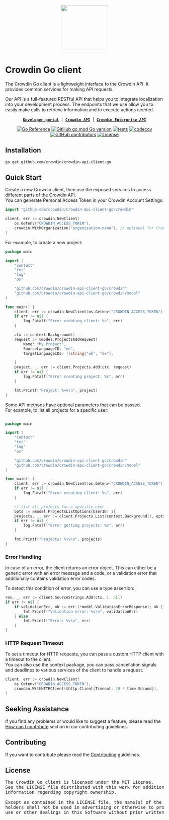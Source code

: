 <p align="center">
  <picture>
    <source media="(prefers-color-scheme: dark)" srcset="https://support.crowdin.com/assets/logos/symbol/png/crowdin-symbol-cWhite.png">
    <source media="(prefers-color-scheme: light)" srcset="https://support.crowdin.com/assets/logos/symbol/png/crowdin-symbol-cDark.png">
    <img width="150" height="150" src="https://support.crowdin.com/assets/logos/symbol/png/crowdin-symbol-cDark.png">
  </picture>
</p>

# Crowdin Go client

The Crowdin Go client is a lightweight interface to the Crowdin API. It provides common services for making API requests.

Our API is a full-featured RESTful API that helps you to integrate localization into your development process. The endpoints that we use allow you to easily make calls to retrieve information and to execute actions needed.

<div align="center">

[**`Developer portal`**](https://developer.crowdin.com/) &nbsp;|&nbsp;
[**`Crowdin API`**](https://developer.crowdin.com/api/v2/) &nbsp;|&nbsp;
[**`Crowdin Enterprise API`**](https://developer.crowdin.com/enterprise/api/v2/)

[![Go Reference](https://pkg.go.dev/badge/github.com/crowdin/crowdin-api-client-go/crowdin.svg)](https://pkg.go.dev/github.com/crowdin/crowdin-api-client-go/crowdin)
[![GitHub go.mod Go version](https://img.shields.io/github/go-mod/go-version/crowdin/crowdin-api-client-go)](https://github.com/crowdin/crowdin-api-client-go/blob/main/go.mod)
[![tests](https://github.com/crowdin/crowdin-api-client-go/actions/workflows/basic.yml/badge.svg)](https://github.com/crowdin/crowdin-api-client-go/actions/workflows/basic.yml)
[![codecov](https://codecov.io/gh/crowdin/crowdin-api-client-go/graph/badge.svg?token=BC055K8EOG)](https://codecov.io/gh/crowdin/crowdin-api-client-go)
[![GitHub contributors](https://img.shields.io/github/contributors/crowdin/crowdin-api-client-go?cacheSeconds=3600)](https://github.com/crowdin/crowdin-api-client-go/graphs/contributors)
[![License](https://img.shields.io/github/license/crowdin/crowdin-api-client-go?cacheSeconds=3600)](https://github.com/crowdin/crowdin-api-client-go/blob/main/LICENSE)

</div>

## Installation

```bash
go get github.com/crowdin/crowdin-api-client-go
```

## Quick Start

Create a new Crowdin client, then use the exposed services to access different parts of the Crowdin API.  
You can generate Personal Access Token in your Crowdin Account Settings.

```go
import "github.com/crowdin/crowdin-api-client-go/crowdin"

client, err := crowdin.NewClient(
    os.Getenv("CROWDIN_ACCESS_TOKEN"),
    crowdin.WithOrganization("organization-name"), // optional for Crowdin Enterprise
)
```

For example, to create a new project:

```go
package main

import (
	"context"
	"fmt"
	"log"
	"os"

	"github.com/crowdin/crowdin-api-client-go/crowdin"
	"github.com/crowdin/crowdin-api-client-go/crowdin/model"
)

func main() {
    client, err := crowdin.NewClient(os.Getenv("CROWDIN_ACCESS_TOKEN"))
    if err != nil {
        log.Fatalf("Error creating client: %s", err)
    }

    ctx := context.Background()
    request := &model.ProjectsAddRequest{
        Name: "My Project",
		SourceLanguageID: "en",
		TargetLanguageIDs: []string{"uk", "de"},

    }
    project, _, err := client.Projects.Add(ctx, request)
    if err != nil {
        log.Fatalf("Error creating project: %s", err)
    }

    fmt.Printf("Project: %+v\n", project)
}

```

Some API methods have optional parameters that can be passed.  
For example, to list all projects for a specific user:

```go

package main

import (
	"context"
	"fmt"
	"log"
	"os"

	"github.com/crowdin/crowdin-api-client-go/crowdin"
	"github.com/crowdin/crowdin-api-client-go/crowdin/model"
)

func main() {
    client, err := crowdin.NewClient(os.Getenv("CROWDIN_ACCESS_TOKEN"))
    if err != nil {
        log.Fatalf("Error creating client: %s", err)
    }

    // list all projects for a specific user
    opts := &model.ProjectsListOptions{UserID: 1}
    projects, _, err := client.Projects.List(context.Background(), opts)
    if err != nil {
        log.Fatalf("Error getting projects: %s", err)
    }

    fmt.Printf("Projects: %+v\n", projects)
}
```

### Error Handling

In case of an error, the client returns an error object. This can either be a generic error with an error message and a code, or a validation error that additionally contains validation error codes.

To detect this condition of error, you can use a type assertion:

```go
res, _, err := client.SourceStrings.Add(ctx, 1, nil)
if err != nil {
    if validationErr, ok := err.(*model.ValidationErrorResponse); ok {
        fmt.Printf("Validation error: %v\n", validationErr)
    } else 
        fmt.Printf("Error: %v\n", err)
    }
}
```

### HTTP Request Timeout

To set a timeout for HTTP requests, you can pass a custom HTTP client with a timeout to the client.  
You can also use the context package, you can pass cancellation signals and deadlines to various services of the client to handle a request. 

```go
client, err := crowdin.NewClient(
    os.Getenv("CROWDIN_ACCESS_TOKEN"),
    crowdin.WithHTTPClient(&http.Client{Timeout: 10 * time.Second}),
)
```

## Seeking Assistance

If you find any problems or would like to suggest a feature, please read the [How can I contribute](/CONTRIBUTING.md#how-can-i-contribute) section in our contributing guidelines.

## Contributing

If you want to contribute please read the [Contributing](/CONTRIBUTING.md) guidelines.

## License

<pre>
The Crowdin Go client is licensed under the MIT License.
See the LICENSE file distributed with this work for additional
information regarding copyright ownership.

Except as contained in the LICENSE file, the name(s) of the above copyright
holders shall not be used in advertising or otherwise to promote the sale,
use or other dealings in this Software without prior written authorization.
</pre>
